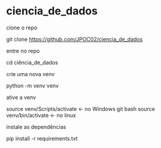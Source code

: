 # ciencia_de_dados

clone o repo

git clone https://github.com/JPOC02/ciencia_de_dados


entre no repo

cd ciência_de_dados


crie uma nova venv

python -m venv venv

ative a venv

source venv/Scripts/activate <- no Windows git bash
source venv/bin/activate <- no linux

instale as dependências

pip install -r requirements.txt

